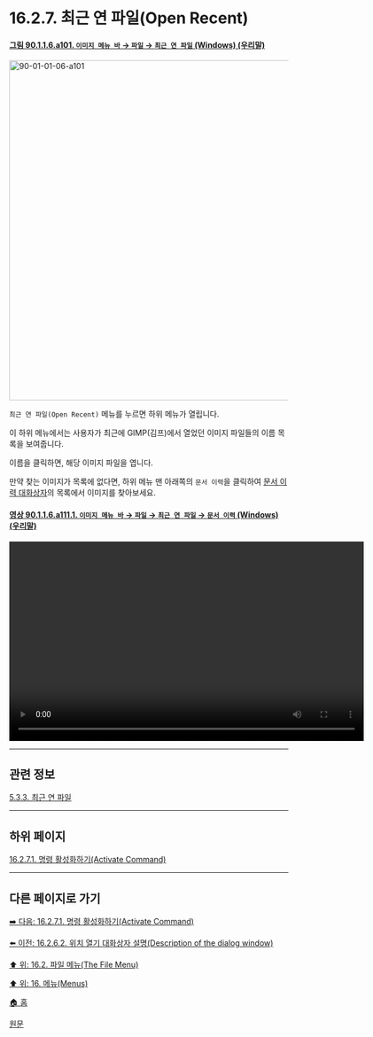 # 16.2.7. 최근 연 파일(Open Recent)

<a id="90-01-01-06-a101"></a>

#### [그림 90.1.1.6.a101. `이미지 메뉴 바` → `파일` → `최근 연 파일` (Windows) (우리말)](./90-01-01-06-open_recent.md#90-01-01-06-a101)
<img width="732" height="614" alt="90-01-01-06-a101" src="https://github.com/wonder13662/gimp/assets/15767104/8b3469cd-433a-4fe9-924a-11ca476febb8" />

`최근 연 파일(Open Recent)` 메뉴를 누르면 하위 메뉴가 열립니다.

이 하위 메뉴에서는 사용자가 최근에 GIMP(김프)에서 열었던 이미지 파일들의 이름 목록을 보여줍니다.

이름을 클릭하면, 해당 이미지 파일을 엽니다.

만약 찾는 이미지가 목록에 없다면, 하위 메뉴 맨 아래쪽의 `문서 이력`을 클릭하여 [문서 이력 대화상자](./15-04-03-00-document-history-dialog.md)의 목록에서 이미지를 찾아보세요.

<a id="90-01-01-06-a111-01"></a>

#### [영상 90.1.1.6.a111.1. `이미지 메뉴 바` → `파일` → `최근 연 파일` → `문서 이력` (Windows) (우리말)](./90-01-01-06-open_recent.md#90-01-01-06-a111-01)
<video controls="controls" width="640" height="360" src="https://github.com/user-attachments/assets/f24dc20c-50c2-48b3-b5ba-686dfedcf2d2"></video>

***

## 관련 정보

[5.3.3. 최근 연 파일](./05-03-03-open-recent.md)

***

## 하위 페이지

[16.2.7.1. 명령 활성화하기(Activate Command)](./16-02-07-01-activate_command.md)

***

## 다른 페이지로 가기

[➡️ 다음: 16.2.7.1. 명령 활성화하기(Activate Command)](./16-02-07-01-activate_command.md)

[⬅️ 이전: 16.2.6.2. 위치 열기 대화상자 설명(Description of the dialog window)](./16-02-06-02-description_of_the_dialog_window.md)

[⬆️ 위: 16.2. 파일 메뉴(The File Menu)](./16-02-00-the-file-menu.md)

[⬆️ 위: 16. 메뉴(Menus)](./16-00-menus.md)

[🏠 홈](./00-home.md)

[원문](https://docs.gimp.org/2.10/ko/gimp-file-open-recent.html)